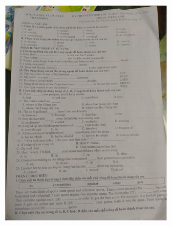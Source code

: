 [![195001062021.jpg](https://github.com/uploadimagefree/2021/blob/main/195001062021.jpg?raw=true)](https://github.com/uploadimagefree/2021/blob/main/195001062021.jpg?raw=true)
